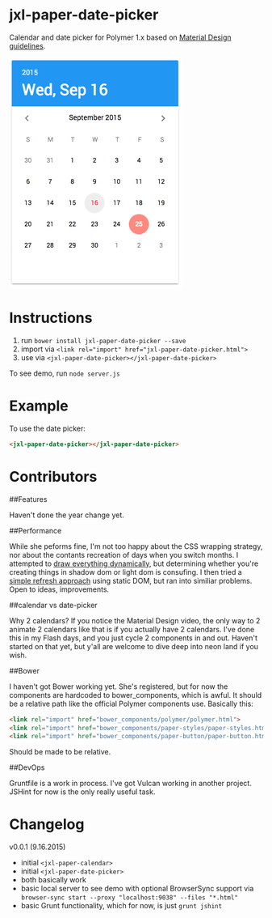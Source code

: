 # jxl-paper-date-picker

Calendar and date picker for Polymer 1.x based on [Material Design guidelines](https://www.google.com/design/spec/components/pickers.html#pickers-date-pickers).

![logo](jxl-paper-date-picker.png)

# Instructions

1. run `bower install jxl-paper-date-picker --save`
2. import via `<link rel="import" href="jxl-paper-date-picker.html">`
3. use via `<jxl-paper-date-picker></jxl-paper-date-picker>`

To see demo, run `node server.js`

# Example

To use the date picker:

```html
<jxl-paper-date-picker></jxl-paper-date-picker>
```




# Contributors

##Features

Haven't done the year change yet.

##Performance

While she peforms fine, I'm not too happy about the CSS wrapping strategy, nor about the contants recreation of days when you switch months. I attempted to [draw everything dynamically](https://github.com/JesterXL/Starting-Strength-Polymer/blob/refactor-calendar/src/client/jxl-calendar.html), but determining whether you're creating things in shadow dom or light dom is consufing. I then tried a [simple refresh approach](https://github.com/JesterXL/Starting-Strength-Polymer/blob/manual-refactor-calendar/src/client/jxl-calendar.html) using static DOM, but ran into similiar problems. Open to ideas, improvements.

##calendar vs date-picker

Why 2 calendars? If you notice the Material Design video, the only way to 2 animate 2 calendars like that is if you actually have 2 calendars. I've done this in my Flash days, and you just cycle 2 components in and out. Haven't started on that yet, but y'all are welcome to dive deep into neon land if you wish.

##Bower

I haven't got Bower working yet. She's registered, but for now the components are hardcoded to bower_components, which is awful. It should be a relative path like the official Polymer components use. Basically this:

```html
<link rel="import" href="bower_components/polymer/polymer.html">
<link rel="import" href="bower_components/paper-styles/paper-styles.html">
<link rel="import" href="bower_components/paper-button/paper-button.html">
```
Should be made to be relative.

##DevOps

Gruntfile is a work in process. I've got Vulcan working in another project. JSHint for now is the only really useful task.


# Changelog

v0.0.1 (9.16.2015)

- initial `<jxl-paper-calendar>`
- initial `<jxl-paper-date-picker>`
- both basically work
- basic local server to see demo with optional BrowserSync support via `browser-sync start --proxy "localhost:9038" --files "*.html"`
- basic Grunt functionality, which for now, is just `grunt jshint`
